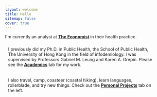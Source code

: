 ```yaml
---
layout: welcome
title: Hello
sitemap: false
cover: true
---
```

I'm currently an analyst at <b><a href="https://impact.economist.com/">The Economist</a></b> in their health practice.

<p style="padding: 10px;">I previously did my Ph.D. in Public Health, the School of Public Health, The University of Hong Kong in the field of infodemiology. I was supervised by Professors Gabriel M. Leung and Karen A. Grépin. Please see the <b><a href="https://jasonyin.com/academics">Academics</a></b> tab for my work. </p>


<p style="padding: 10px;">I also travel, camp, coasteer (coastal hiking), learn languages, rollerblade, and try new things. Check out the <b><a href="https://jasonyin.com/projects">Personal Projects</a></b> tab on the left.